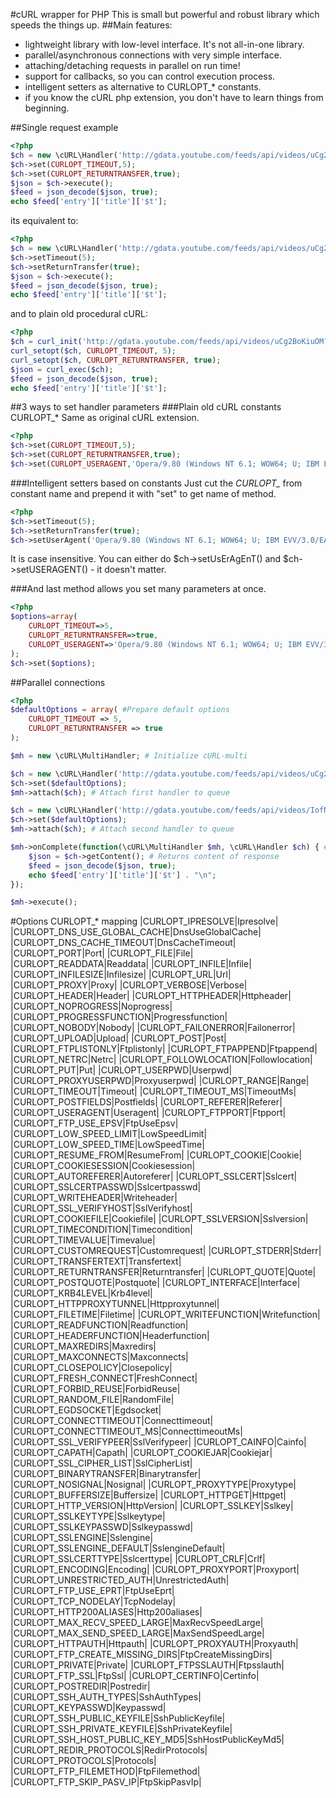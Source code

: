 #cURL wrapper for PHP
This is small but powerful and robust library which speeds the things up.
##Main features:
* lightweight library with low-level interface. It's not all-in-one library.
* parallel/asynchronous connections with very simple interface.
* attaching/detaching requests in parallel on run time!
* support for callbacks, so you can control execution process.
* intelligent setters as alternative to CURLOPT_* constants.
* if you know the cURL php extension, you don't have to learn things from beginning.

##Single request example
```php
<?php
$ch = new \cURL\Handler('http://gdata.youtube.com/feeds/api/videos/uCg2BoKiuOM?v=2&alt=json');
$ch->set(CURLOPT_TIMEOUT,5);
$ch->set(CURLOPT_RETURNTRANSFER,true);
$json = $ch->execute();
$feed = json_decode($json, true);
echo $feed['entry']['title']['$t'];
```
its equivalent to:
```php
<?php
$ch = new \cURL\Handler('http://gdata.youtube.com/feeds/api/videos/uCg2BoKiuOM?v=2&alt=json');
$ch->setTimeout(5);
$ch->setReturnTransfer(true);
$json = $ch->execute();
$feed = json_decode($json, true);
echo $feed['entry']['title']['$t'];
```
and to plain old procedural cURL:
```php
<?php
$ch = curl_init('http://gdata.youtube.com/feeds/api/videos/uCg2BoKiuOM?v=2&alt=json');
curl_setopt($ch, CURLOPT_TIMEOUT, 5);
curl_setopt($ch, CURLOPT_RETURNTRANSFER, true);
$json = curl_exec($ch);
$feed = json_decode($json, true);
echo $feed['entry']['title']['$t'];
```

##3 ways to set handler parameters
###Plain old cURL constants CURLOPT_*
Same as original cURL extension.
```php
<?php
$ch->set(CURLOPT_TIMEOUT,5);
$ch->set(CURLOPT_RETURNTRANSFER,true);
$ch->set(CURLOPT_USERAGENT,'Opera/9.80 (Windows NT 6.1; WOW64; U; IBM EVV/3.0/EAK01AG9/LE; pl) Presto/2.10.229 Version/11.62');
```
###Intelligent setters based on constants
Just cut the *CURLOPT_* from constant name and prepend it with "set" to get name of method.
```php
<?php
$ch->setTimeout(5);
$ch->setReturnTransfer(true);
$ch->setUserAgent('Opera/9.80 (Windows NT 6.1; WOW64; U; IBM EVV/3.0/EAK01AG9/LE; pl) Presto/2.10.229 Version/11.62');
```
It is case insensitive. You can either do $ch->setUsErAgEnT() and $ch->setUSERAGENT() - it doesn't matter.

###And last method allows you set many parameters at once.
```php
<?php
$options=array(
	CURLOPT_TIMEOUT=>5,
	CURLOPT_RETURNTRANSFER=>true,
	CURLOPT_USERAGENT=>'Opera/9.80 (Windows NT 6.1; WOW64; U; IBM EVV/3.0/EAK01AG9/LE; pl) Presto/2.10.229 Version/11.62'
);
$ch->set($options);
```
##Parallel connections
```php
<?php
$defaultOptions = array( #Prepare default options
	CURLOPT_TIMEOUT => 5,
	CURLOPT_RETURNTRANSFER => true
);

$mh = new \cURL\MultiHandler; # Initialize cURL-multi

$ch = new \cURL\Handler('http://gdata.youtube.com/feeds/api/videos/uCg2BoKiuOM?v=2&alt=json');
$ch->set($defaultOptions);
$mh->attach($ch); # Attach first handler to queue

$ch = new \cURL\Handler('http://gdata.youtube.com/feeds/api/videos/IofN_sunFvo?v=2&alt=json');
$ch->set($defaultOptions);
$mh->attach($ch); # Attach second handler to queue

$mh->onComplete(function(\cURL\MultiHandler $mh, \cURL\Handler $ch) { # Callback on complete request
	$json = $ch->getContent(); # Returns content of response
	$feed = json_decode($json, true);
	echo $feed['entry']['title']['$t'] . "\n";
});

$mh->execute();
```

#Options CURLOPT_* mapping
    |CURLOPT_IPRESOLVE|Ipresolve|
    |CURLOPT_DNS_USE_GLOBAL_CACHE|DnsUseGlobalCache|
    |CURLOPT_DNS_CACHE_TIMEOUT|DnsCacheTimeout|
    |CURLOPT_PORT|Port|
    |CURLOPT_FILE|File|
    |CURLOPT_READDATA|Readdata|
    |CURLOPT_INFILE|Infile|
    |CURLOPT_INFILESIZE|Infilesize|
    |CURLOPT_URL|Url|
    |CURLOPT_PROXY|Proxy|
    |CURLOPT_VERBOSE|Verbose|
    |CURLOPT_HEADER|Header|
    |CURLOPT_HTTPHEADER|Httpheader|
    |CURLOPT_NOPROGRESS|Noprogress|
    |CURLOPT_PROGRESSFUNCTION|Progressfunction|
    |CURLOPT_NOBODY|Nobody|
    |CURLOPT_FAILONERROR|Failonerror|
    |CURLOPT_UPLOAD|Upload|
    |CURLOPT_POST|Post|
    |CURLOPT_FTPLISTONLY|Ftplistonly|
    |CURLOPT_FTPAPPEND|Ftpappend|
    |CURLOPT_NETRC|Netrc|
    |CURLOPT_FOLLOWLOCATION|Followlocation|
    |CURLOPT_PUT|Put|
    |CURLOPT_USERPWD|Userpwd|
    |CURLOPT_PROXYUSERPWD|Proxyuserpwd|
    |CURLOPT_RANGE|Range|
    |CURLOPT_TIMEOUT|Timeout|
    |CURLOPT_TIMEOUT_MS|TimeoutMs|
    |CURLOPT_POSTFIELDS|Postfields|
    |CURLOPT_REFERER|Referer|
    |CURLOPT_USERAGENT|Useragent|
    |CURLOPT_FTPPORT|Ftpport|
    |CURLOPT_FTP_USE_EPSV|FtpUseEpsv|
    |CURLOPT_LOW_SPEED_LIMIT|LowSpeedLimit|
    |CURLOPT_LOW_SPEED_TIME|LowSpeedTime|
    |CURLOPT_RESUME_FROM|ResumeFrom|
    |CURLOPT_COOKIE|Cookie|
    |CURLOPT_COOKIESESSION|Cookiesession|
    |CURLOPT_AUTOREFERER|Autoreferer|
    |CURLOPT_SSLCERT|Sslcert|
    |CURLOPT_SSLCERTPASSWD|Sslcertpasswd|
    |CURLOPT_WRITEHEADER|Writeheader|
    |CURLOPT_SSL_VERIFYHOST|SslVerifyhost|
    |CURLOPT_COOKIEFILE|Cookiefile|
    |CURLOPT_SSLVERSION|Sslversion|
    |CURLOPT_TIMECONDITION|Timecondition|
    |CURLOPT_TIMEVALUE|Timevalue|
    |CURLOPT_CUSTOMREQUEST|Customrequest|
    |CURLOPT_STDERR|Stderr|
    |CURLOPT_TRANSFERTEXT|Transfertext|
    |CURLOPT_RETURNTRANSFER|Returntransfer|
    |CURLOPT_QUOTE|Quote|
    |CURLOPT_POSTQUOTE|Postquote|
    |CURLOPT_INTERFACE|Interface|
    |CURLOPT_KRB4LEVEL|Krb4level|
    |CURLOPT_HTTPPROXYTUNNEL|Httpproxytunnel|
    |CURLOPT_FILETIME|Filetime|
    |CURLOPT_WRITEFUNCTION|Writefunction|
    |CURLOPT_READFUNCTION|Readfunction|
    |CURLOPT_HEADERFUNCTION|Headerfunction|
    |CURLOPT_MAXREDIRS|Maxredirs|
    |CURLOPT_MAXCONNECTS|Maxconnects|
    |CURLOPT_CLOSEPOLICY|Closepolicy|
    |CURLOPT_FRESH_CONNECT|FreshConnect|
    |CURLOPT_FORBID_REUSE|ForbidReuse|
    |CURLOPT_RANDOM_FILE|RandomFile|
    |CURLOPT_EGDSOCKET|Egdsocket|
    |CURLOPT_CONNECTTIMEOUT|Connecttimeout|
    |CURLOPT_CONNECTTIMEOUT_MS|ConnecttimeoutMs|
    |CURLOPT_SSL_VERIFYPEER|SslVerifypeer|
    |CURLOPT_CAINFO|Cainfo|
    |CURLOPT_CAPATH|Capath|
    |CURLOPT_COOKIEJAR|Cookiejar|
    |CURLOPT_SSL_CIPHER_LIST|SslCipherList|
    |CURLOPT_BINARYTRANSFER|Binarytransfer|
    |CURLOPT_NOSIGNAL|Nosignal|
    |CURLOPT_PROXYTYPE|Proxytype|
    |CURLOPT_BUFFERSIZE|Buffersize|
    |CURLOPT_HTTPGET|Httpget|
    |CURLOPT_HTTP_VERSION|HttpVersion|
    |CURLOPT_SSLKEY|Sslkey|
    |CURLOPT_SSLKEYTYPE|Sslkeytype|
    |CURLOPT_SSLKEYPASSWD|Sslkeypasswd|
    |CURLOPT_SSLENGINE|Sslengine|
    |CURLOPT_SSLENGINE_DEFAULT|SslengineDefault|
    |CURLOPT_SSLCERTTYPE|Sslcerttype|
    |CURLOPT_CRLF|Crlf|
    |CURLOPT_ENCODING|Encoding|
    |CURLOPT_PROXYPORT|Proxyport|
    |CURLOPT_UNRESTRICTED_AUTH|UnrestrictedAuth|
    |CURLOPT_FTP_USE_EPRT|FtpUseEprt|
    |CURLOPT_TCP_NODELAY|TcpNodelay|
    |CURLOPT_HTTP200ALIASES|Http200aliases|
    |CURLOPT_MAX_RECV_SPEED_LARGE|MaxRecvSpeedLarge|
    |CURLOPT_MAX_SEND_SPEED_LARGE|MaxSendSpeedLarge|
    |CURLOPT_HTTPAUTH|Httpauth|
    |CURLOPT_PROXYAUTH|Proxyauth|
    |CURLOPT_FTP_CREATE_MISSING_DIRS|FtpCreateMissingDirs|
    |CURLOPT_PRIVATE|Private|
    |CURLOPT_FTPSSLAUTH|Ftpsslauth|
    |CURLOPT_FTP_SSL|FtpSsl|
    |CURLOPT_CERTINFO|Certinfo|
    |CURLOPT_POSTREDIR|Postredir|
    |CURLOPT_SSH_AUTH_TYPES|SshAuthTypes|
    |CURLOPT_KEYPASSWD|Keypasswd|
    |CURLOPT_SSH_PUBLIC_KEYFILE|SshPublicKeyfile|
    |CURLOPT_SSH_PRIVATE_KEYFILE|SshPrivateKeyfile|
    |CURLOPT_SSH_HOST_PUBLIC_KEY_MD5|SshHostPublicKeyMd5|
    |CURLOPT_REDIR_PROTOCOLS|RedirProtocols|
    |CURLOPT_PROTOCOLS|Protocols|
    |CURLOPT_FTP_FILEMETHOD|FtpFilemethod|
    |CURLOPT_FTP_SKIP_PASV_IP|FtpSkipPasvIp|